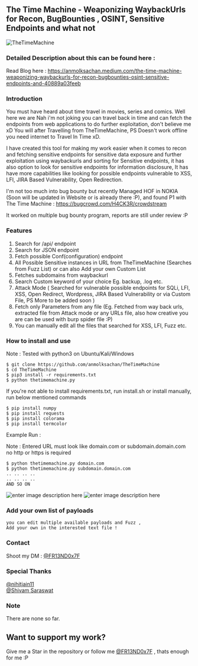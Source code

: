 ## The Time Machine - Weaponizing WaybackUrls for Recon, BugBounties , OSINT, Sensitive Endpoints and what not

![TheTimeMachine](https://raw.githubusercontent.com/anmolksachan/TheTimeMachine/main/logo.PNG)

### Detailed Description about this can be found here : 
Read Blog here : https://anmolksachan.medium.com/the-time-machine-weaponizing-waybackurls-for-recon-bugbounties-osint-sensitive-endpoints-and-40889a03feeb

### Introduction 

You must have heard about time travel in movies, series and comics. Well here we are Nah i'm not joking you can travel back in time and can fetch the endpoints from web applications to do further exploitation, don't believe me xD You will after Travelling from TheTimeMachine, PS Doesn't work offline you need internet to Travel In Time xD.

I have created this tool for making my work easier when it comes to recon and fetching sensitive endpoints for sensitive data exposure and further exploitation using waybackurls and sorting for Sensitive endpoints, it has also option to look for sensitive endpoints for information disclosure, It has have more capabilities like looking for possible endpoints vulnerable to XSS, LFI, JIRA Based Vulnerability, Open Redirection.

I'm not too much into bug bounty but recently Managed HOF in NOKIA (Soon will be updated in Website or is already there :P), and found P1 with The Time Machine : https://bugcrowd.com/H4CK3R/crowdstream

It worked on multiple bug bounty program, reports are still under review :P

### Features
1. Search for /api/ endpoint
2. Search for JSON endpoint
3. Fetch possible Conf(configuration) endpoint
4. All Possible Sensitive instances in URL from TheTimeMachine (Searches from Fuzz List) or can also Add your own Custom List
5. Fetches subdomains from waybackurl
6. Search Custom keyword of your choice Eg. backup, .log etc.
7. Attack Mode ( Searched for vulnerable possible endpoints for SQLi, LFI, XSS, Open Redirect, Wordpress, JIRA Based Vulnerability or via Custom File, PS More to be added soon )
8. Fetch only Parameters from any file (Eg. Fetched from way back urls, extracted file from Attack mode or any URLs file, also how creative you are can be used with burp spider file :P) 
9. You can manually edit all the files that searched for XSS, LFI, Fuzz etc.

### How to install and use 

Note : Tested with python3 on Ubuntu/Kali/Windows

```
$ git clone https://github.com/anmolksachan/TheTimeMachine
$ cd TheTimeMachine
$ pip3 install -r requirements.txt
$ python thetimemachine.py

```

If you're not able to install requirements.txt, run install.sh or install manually, run below mentioned commands
```
$ pip install numpy
$ pip install requests
$ pip install colorama
$ pip install termcolor

```

Example Run : 

Note : Entered URL must look like domain.com or subdomain.domain.com no http or https is required

```
$ python thetimemachine.py domain.com
$ python thetimemachine.py subdomain.domain.com
.. .. .. .. 
.. .. .. .. 
AND SO ON 
```
![enter image description here](https://raw.githubusercontent.com/anmolksachan/anmolksachan.github.io/main/img/TTM.gif)
![enter image description here](https://raw.githubusercontent.com/anmolksachan/TheTimeMachine/main/run.PNG)

### Add your own list of payloads

```
you can edit multiple available payloads and Fuzz , 
Add your own in the interested text file !

```

### Contact

Shoot my DM : [@FR13ND0x7F](https://twitter.com/fr13nd0x7f)

### Special Thanks

[@nihitjain11](https://github.com/nihitjain11) <br />
[@Shivam Saraswat](https://github.com/shivamsaraswat)

### Note
There are none so far.

## __Want to support my work?__
Give me a Star in the repository or follow me [@FR13ND0x7F](https://twitter.com/fr13nd0x7f) , thats enough for me :P
